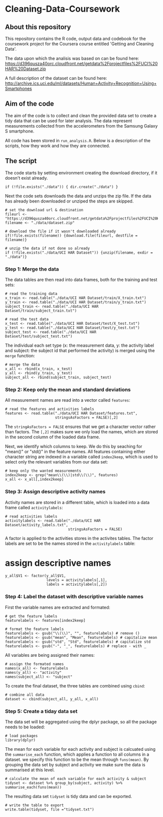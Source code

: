 # Cleaning-Data-Coursework

## About this repository
This repository contains the R code, output data and codebook for the coursework project for the Coursera course entitled 'Getting and Cleaning Data'.

The data upon which the analisis was based on can be found here:
https://d396qusza40orc.cloudfront.net/getdata%2Fprojectfiles%2FUCI%20HAR%20Dataset.zip

A full description of the dataset can be found here:
http://archive.ics.uci.edu/ml/datasets/Human+Activity+Recognition+Using+Smartphones

## Aim of the code
The aim of the code is to collect and clean the provided data set to create a tidy data that can be used for later analysis. The data represent measurements collected from the accelerometers from the Samsung Galaxy S smartphone.

All code has been stored in `run_analysis.R`. Below is a description of the scripts, how they work and how they are connected.

## The script

The code starts by setting environment creating the download directory, if it doesn't exist already.
```
if (!file.exists("./data")) { dir.create("./data") }
```

Next the code sets downloads the data and unzips the zip file. If the data has already been downloaded or unziped the steps are skipped.

```
# set the download url & destination
fileurl <- "https://d396qusza40orc.cloudfront.net/getdata%2Fprojectfiles%2FUCI%20HAR%20Dataset.zip"
filename <- "./data/dataset.zip"

# download the file if it wasn't downloaded already
if(!file.exists(filename)) {download.file(fileurl, destfile = filename)}

# unzip the data if not done so already
if (!file.exists("./data/UCI HAR Dataset")) {unzip(filename, exdir = "./data")}
```

### Step 1: Merge the data
The data tables are then read into data frames, both for the training and test sets:
```
# read the training data
x_train <- read.table("./data/UCI HAR Dataset/train/X_train.txt")
y_train <- read.table("./data/UCI HAR Dataset/train/y_train.txt")
subject_train <- read.table("./data/UCI HAR Dataset/train/subject_train.txt")

# read the test data
x_test <- read.table("./data/UCI HAR Dataset/test/X_test.txt")
y_test <- read.table("./data/UCI HAR Dataset/test/y_test.txt")
subject_test <- read.table("./data/UCI HAR Dataset/test/subject_test.txt")
```

The individual each set type (x: the measurement data, y: the activity label and subject: the subject id that performed the activity) is merged using the `merge` function:
```
# merge the data
x_all <- rbind(x_train, x_test)
y_all <- rbind(y_train, y_test)
subject_all <- rbind(subject_train, subject_test)
```

### Step 2: Keep only the mean and standard deviations

All measurement names are read into a vector called `features`:
```
# read the features and activities labels
features <- read.table("./data/UCI HAR Dataset/features.txt",
                       stringsAsFactors = FALSE)[,2]
```
The `stringAsFactors = FALSE` ensures that we get a character vector rather than factors. The `[,2]` makes sure we only load the names, which are stored in the second column of the loaded data frame.

Next, we identify which columns to keep. We do this by seaching for "mean()" or "std()" in the feature names. All features containing either character string are indexed in a variable called `index2keep`, which is used to select only the relevant variables from our data set:
```
# keep only the wanted measurements
index2keep <- grep("mean\\(\\)|std\\(\\)", features)
x_all <- x_all[,index2keep]
```

### Step 3: Assign descriptive activity names

Activity names are stored in a different table, which is loaded into a data frame called `activitylabels`:
```
# read activities labels
activitylabels <- read.table("./data/UCI HAR Dataset/activity_labels.txt",
                             stringsAsFactors = FALSE)
```

A factor is applied to the activities stores in the activites tables. The factor labels are set to be the names stored in the `activitylabels` table:
# assign descriptive names
```
y_all$V1 <- factor(y_all$V1, 
                   levels = activitylabels[,1],
                   labels = activitylabels[,2])
```

### Step 4: Label the dataset with descriptive variable names

First the variable names are extracted and formated:
```
# get the feature labels
featurelabels <- features[index2keep]

# format the feature labels
featurelabels <- gsub("\\(\\)", "", featurelabels) # remove ()
featurelabels <- gsub("mean", "Mean", featurelabels) # capitalize mean
featurelabels <- gsub("std", "Std", featurelabels) # capitalize std
featurelabels <- gsub("-", "_", featurelabels) # replace - with _
```

All variables are being assigned their names:
```
# assign the formated names
names(x_all) <- featurelabels
names(y_all) <- "activity"
names(subject_all) <- "subject"
```

To create the final dataset, the three tables are combined using `cbind`:
```
# combine all data
dataset <- cbind(subject_all, y_all, x_all)
```

### Step 5: Create a tiday data set

The data set will be aggregated using the dplyr package, so all the package needs to be loaded:
```
# load packages
library(dplyr)
```

The mean for each variable for each activity and subject is calcuated using the `summarise_each` function, which applies a function to all columns in a dataset. we specify this function to be the mean through `funs(mean)`. By grouping the data set by subject and activity we make sure the data is summarised at this level.
```
# calculate the mean of each variable for each activity & subject
tidyset <- dataset %>% group_by(subject, activity) %>% summarise_each(funs(mean))
```

The resulting data set `tidyset` is tidy data and can be exported.
```
# write the table to export
write.table(tidyset, file ="tidyset.txt")
```


